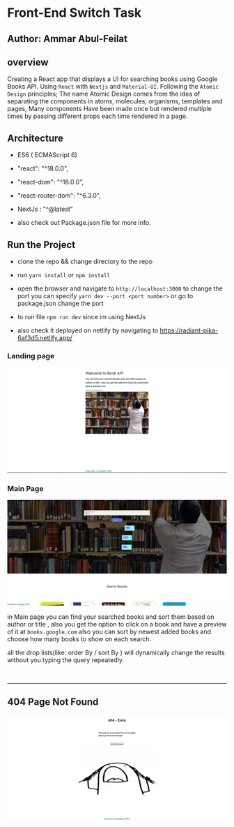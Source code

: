 # Front-End Switch Task

## Author: Ammar Abul-Feilat

## overview

Creating a React app that displays a UI for searching books using Google Books API. Using `React` with `Nextjs` and `Material-UI`. Following the `Atomic Design` principles; The name Atomic Design comes from the idea of separating the components in atoms, molecules, organisms, templates and pages, Many components Have been made once but rendered multiple times by passing different props each time rendered in a page.

## Architecture

- ES6 ( ECMAScript 6)
- "react": "^18.0.0",
- "react-dom": "^18.0.0",
- "react-router-dom": "^6.3.0",
- NextJs : "^@latest"

- also check out Package.json file for more info.

## Run the Project

- clone the repo && change directory to the repo

- run `yarn install` or `npm install`

- open the browser and navigate to `http://localhost:3000` to change the port you can specify `yarn dev --port <port number>` or go to package.json change the port

- to run file `npm run dev` since im using NextJs

- also check it deployed on netlify by navigating to <https://radiant-pika-6af3d5.netlify.app/>

### Landing page

![landing](./public/LandingPage.jpg)

### Main Page

![Main](./public/searchPage.JPG)

in Main page you can find your searched books and sort them based on author or title , also you get the option to click on a book and have a preview of it at `books.google.com` also you can sort by newest added books and choose how many books to show on each search.

all the drop lists(like: order By / sort By ) will dynamically change the results without you typing the query repeatedly.

<br/>
<hr/>

## 404 Page Not Found

![err](./public/err.jpg)
